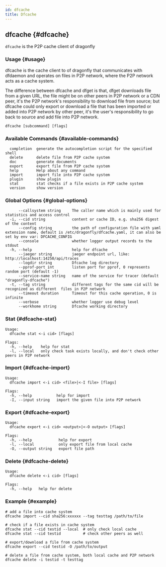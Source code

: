 ```yaml
---
id: dfcache
title: Dfcache
---
```


## dfcache {#dfcache}

`dfcache` is the P2P cache client of dragonfly

### Usage {#usage}

dfcache is the cache client to of dragonfly that communicates with dfdaemon and
operates on files in P2P network, where the P2P network acts as a cache system.

The difference between dfcache and dfget is that, dfget downloads file from a
given URL, the file might be on other peers in P2P network or a CDN peer, it's
the P2P network's responsibility to download file from source; but dfcache
could only export or download a file that has been imported or added into P2P
network by other peer, it's the user's responsibility to go back to source and
add file into P2P network.

```shell
dfcache [subcommand] [flags]
```

### Available Commands {#available-commands}

```shell
  completion  generate the autocompletion script for the specified shell
  delete      delete file from P2P cache system
  doc         generate documents
  export      export file from P2P cache system
  help        Help about any command
  import      import file into P2P cache system
  plugin      show plugin
  stat        stat checks if a file exists in P2P cache system
  version     show version
```

### Global Options {#global-options}

<!-- markdownlint-disable -->

```text
      --callsystem string     The caller name which is mainly used for statistics and access control
  -i, --cid string            content or cache ID, e.g. sha256 digest of the content
      --config string         the path of configuration file with yaml extension name, default is /etc/dragonfly/dfcache.yaml, it can also be set by env var: DFCACHE_CONFIG
      --console               whether logger output records to the stdout
  -h, --help                  help for dfcache
      --jaeger string         jaeger endpoint url, like: http://localhost:14250/api/traces
      --logdir string         Dfcache log directory
      --pprof-port int        listen port for pprof, 0 represents random port (default -1)
      --service-name string   name of the service for tracer (default "dragonfly-dfcache")
  -t, --tag string            different tags for the same cid will be recognized as different  files in P2P network
      --timeout duration      Timeout for this cache operation, 0 is infinite
      --verbose               whether logger use debug level
      --workhome string       Dfcache working directory
```

### Stat {#dfcache-stat}

<!-- markdownlint-disable -->

```text
Usage:
  dfcache stat <-i cid> [flags]

Flags:
  -h, --help    help for stat
  -l, --local   only check task exists locally, and don't check other peers in P2P network
```

### Import {#dfcache-import}

<!-- markdownlint-disable -->

```text
Usage:
  dfcache import <-i cid> <file>|<-I file> [flags]

Flags:
  -h, --help           help for import
  -I, --input string   import the given file into P2P network
```

### Export {#dfcache-export}

<!-- markdownlint-disable -->

```text
Usage:
  dfcache export <-i cid> <output>|<-O output> [flags]

Flags:
  -h, --help            help for export
  -l, --local           only export file from local cache
  -O, --output string   export file path
```

### Delete {#dfcache-delete}

<!-- markdownlint-disable -->

```text
Usage:
  dfcache delete <-i cid> [flags]

Flags:
  -h, --help   help for delete
```

### Example {#example}

```shell
# add a file into cache system
dfcache import --cid sha256:xxxxxx --tag testtag /path/to/file

# check if a file exists in cache system
dfcache stat --cid testid --local  # only check local cache
dfcache stat --cid testid          # check other peers as well

# export/download a file from cache system
dfcache export --cid testid -O /path/to/output

# delete a file from cache system, both local cache and P2P network
dfcache delete -i testid -t testtag
```
